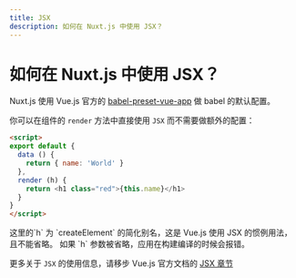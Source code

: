 ```yaml
---
title: JSX
description: 如何在 Nuxt.js 中使用 JSX？
---
```


# 如何在 Nuxt.js 中使用 JSX？

Nuxt.js 使用 Vue.js 官方的 [babel-preset-vue-app](https://github.com/vuejs/babel-preset-vue-app) 做 babel 的默认配置。

你可以在组件的 `render` 方法中直接使用 `JSX` 而不需要做额外的配置：

```html
<script>
export default {
  data () {
    return { name: 'World' }
  },
  render (h) {
    return <h1 class="red">{this.name}</h1>
  }
}
</script>
```

<p class="Alert Alert--orange">这里的`h` 为 `createElement` 的简化别名，这是 Vue.js 使用 JSX 的惯例用法，且不能省略。 如果 `h` 参数被省略，应用在构建编译的时候会报错。</p>

更多关于 `JSX` 的使用信息，请移步 Vue.js 官方文档的 [JSX 章节](https://vuejs.org/v2/guide/render-function.html#JSX)
